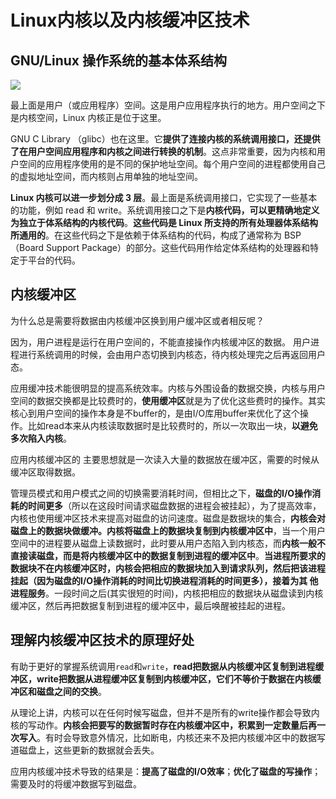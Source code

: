 # Linux内核以及内核缓冲区技术

## GNU/Linux 操作系统的基本体系结构

![](http://oklbfi1yj.bkt.clouddn.com/Linux%E5%86%85%E6%A0%B8%E4%BB%A5%E5%8F%8A%E5%86%85%E6%A0%B8%E7%BC%93%E5%86%B2%E5%8C%BA%E6%8A%80%E6%9C%AF/1.jpg)

最上面是用户（或应用程序）空间。这是用户应用程序执行的地方。用户空间之下是内核空间，Linux 内核正是位于这里。

GNU C Library （glibc）也在这里。它**提供了连接内核的系统调用接口，还提供了在用户空间应用程序和内核之间进行转换的机制**。这点非常重要，因为内核和用户空间的应用程序使用的是不同的保护地址空间。每个用户空间的进程都使用自己的虚拟地址空间，而内核则占用单独的地址空间。

**Linux 内核可以进一步划分成 3 层**。最上面是系统调用接口，它实现了一些基本的功能，例如 read 和 write。系统调用接口之下是**内核代码，可以更精确地定义为独立于体系结构的内核代码**。**这些代码是 Linux 所支持的所有处理器体系结构所通用的**。在这些代码之下是依赖于体系结构的代码，构成了通常称为 BSP（Board Support Package）的部分。这些代码用作给定体系结构的处理器和特定于平台的代码。

## 内核缓冲区

为什么总是需要将数据由内核缓冲区换到用户缓冲区或者相反呢？

因为，用户进程是运行在用户空间的，不能直接操作内核缓冲区的数据。 用户进程进行系统调用的时候，会由用户态切换到内核态，待内核处理完之后再返回用户态。

应用缓冲技术能很明显的提高系统效率。内核与外围设备的数据交换，内核与用户空间的数据交换都是比较费时的，**使用缓冲区**就是为了优化这些费时的操作。其实核心到用户空间的操作本身是不buffer的，是由I/O库用buffer来优化了这个操作。比如read本来从内核读取数据时是比较费时的，所以一次取出一块，**以避免多次陷入内核**。

应用内核缓冲区的 主要思想就是一次读入大量的数据放在缓冲区，需要的时候从缓冲区取得数据。

管理员模式和用户模式之间的切换需要消耗时间，但相比之下，**磁盘的I/O操作消耗的时间更多**（所以在这段时间请求磁盘数据的进程会被挂起），为了提高效率，内核也使用缓冲区技术来提高对磁盘的访问速度。磁盘是数据块的集合，**内核会对磁盘上的数据块做缓冲。内核将磁盘上的数据块复制到内核缓冲区中**，当一个用户空间中的进程要从磁盘上读数据时，此时要从用户态陷入到内核态，而**内核一般不直接读磁盘，而是将内核缓冲区中的数据复制到进程的缓冲区中**。**当进程所要求的数据块不在内核缓冲区时，内核会把相应的数据块加入到请求队列，然后把该进程挂起（因为磁盘的I/O操作消耗的时间比切换进程消耗的时间更多），接着为其 他进程服务**。一段时间之后(其实很短的时间)，内核把相应的数据块从磁盘读到内核缓冲区，然后再把数据复制到进程的缓冲区中，最后唤醒被挂起的进程。

## 理解内核缓冲区技术的原理好处

有助于更好的掌握系统调用`read`和`write`，**read把数据从内核缓冲区复制到进程缓冲区，write把数据从进程缓冲区复制到内核缓冲区，它们不等价于数据在内核缓冲区和磁盘之间的交换**。

从理论上讲，内核可以在任何时候写磁盘，但并不是所有的write操作都会导致内核的写动作。**内核会把要写的数据暂时存在内核缓冲区中，积累到一定数量后再一 次写入**。有时会导致意外情况，比如断电，内核还来不及把内核缓冲区中的数据写道磁盘上，这些更新的数据就会丢失。

应用内核缓冲技术导致的结果是：**提高了磁盘的I/O效率**；**优化了磁盘的写操作**；需要及时的将缓冲数据写到磁盘。

















































